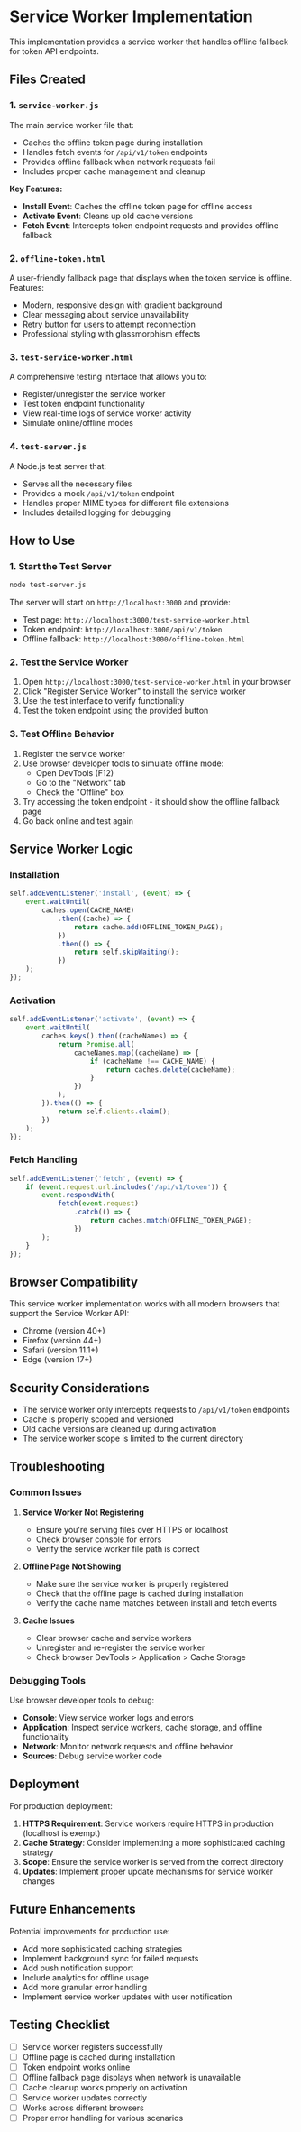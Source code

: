 # Service Worker Implementation

This implementation provides a service worker that handles offline fallback for token API endpoints.

## Files Created

### 1. `service-worker.js`
The main service worker file that:
- Caches the offline token page during installation
- Handles fetch events for `/api/v1/token` endpoints
- Provides offline fallback when network requests fail
- Includes proper cache management and cleanup

**Key Features:**
- **Install Event**: Caches the offline token page for offline access
- **Activate Event**: Cleans up old cache versions
- **Fetch Event**: Intercepts token endpoint requests and provides offline fallback

### 2. `offline-token.html`
A user-friendly fallback page that displays when the token service is offline. Features:
- Modern, responsive design with gradient background
- Clear messaging about service unavailability
- Retry button for users to attempt reconnection
- Professional styling with glassmorphism effects

### 3. `test-service-worker.html`
A comprehensive testing interface that allows you to:
- Register/unregister the service worker
- Test token endpoint functionality
- View real-time logs of service worker activity
- Simulate online/offline modes

### 4. `test-server.js`
A Node.js test server that:
- Serves all the necessary files
- Provides a mock `/api/v1/token` endpoint
- Handles proper MIME types for different file extensions
- Includes detailed logging for debugging

## How to Use

### 1. Start the Test Server
```bash
node test-server.js
```

The server will start on `http://localhost:3000` and provide:
- Test page: `http://localhost:3000/test-service-worker.html`
- Token endpoint: `http://localhost:3000/api/v1/token`
- Offline fallback: `http://localhost:3000/offline-token.html`

### 2. Test the Service Worker
1. Open `http://localhost:3000/test-service-worker.html` in your browser
2. Click "Register Service Worker" to install the service worker
3. Use the test interface to verify functionality
4. Test the token endpoint using the provided button

### 3. Test Offline Behavior
1. Register the service worker
2. Use browser developer tools to simulate offline mode:
   - Open DevTools (F12)
   - Go to the "Network" tab
   - Check the "Offline" box
3. Try accessing the token endpoint - it should show the offline fallback page
4. Go back online and test again

## Service Worker Logic

### Installation
```javascript
self.addEventListener('install', (event) => {
    event.waitUntil(
        caches.open(CACHE_NAME)
            .then((cache) => {
                return cache.add(OFFLINE_TOKEN_PAGE);
            })
            .then(() => {
                return self.skipWaiting();
            })
    );
});
```

### Activation
```javascript
self.addEventListener('activate', (event) => {
    event.waitUntil(
        caches.keys().then((cacheNames) => {
            return Promise.all(
                cacheNames.map((cacheName) => {
                    if (cacheName !== CACHE_NAME) {
                        return caches.delete(cacheName);
                    }
                })
            );
        }).then(() => {
            return self.clients.claim();
        })
    );
});
```

### Fetch Handling
```javascript
self.addEventListener('fetch', (event) => {
    if (event.request.url.includes('/api/v1/token')) {
        event.respondWith(
            fetch(event.request)
                .catch(() => {
                    return caches.match(OFFLINE_TOKEN_PAGE);
                })
        );
    }
});
```

## Browser Compatibility

This service worker implementation works with all modern browsers that support the Service Worker API:
- Chrome (version 40+)
- Firefox (version 44+)
- Safari (version 11.1+)
- Edge (version 17+)

## Security Considerations

- The service worker only intercepts requests to `/api/v1/token` endpoints
- Cache is properly scoped and versioned
- Old cache versions are cleaned up during activation
- The service worker scope is limited to the current directory

## Troubleshooting

### Common Issues

1. **Service Worker Not Registering**
   - Ensure you're serving files over HTTPS or localhost
   - Check browser console for errors
   - Verify the service worker file path is correct

2. **Offline Page Not Showing**
   - Make sure the service worker is properly registered
   - Check that the offline page is cached during installation
   - Verify the cache name matches between install and fetch events

3. **Cache Issues**
   - Clear browser cache and service workers
   - Unregister and re-register the service worker
   - Check browser DevTools > Application > Cache Storage

### Debugging Tools

Use browser developer tools to debug:
- **Console**: View service worker logs and errors
- **Application**: Inspect service workers, cache storage, and offline functionality
- **Network**: Monitor network requests and offline behavior
- **Sources**: Debug service worker code

## Deployment

For production deployment:

1. **HTTPS Requirement**: Service workers require HTTPS in production (localhost is exempt)
2. **Cache Strategy**: Consider implementing a more sophisticated caching strategy
3. **Scope**: Ensure the service worker is served from the correct directory
4. **Updates**: Implement proper update mechanisms for service worker changes

## Future Enhancements

Potential improvements for production use:
- Add more sophisticated caching strategies
- Implement background sync for failed requests
- Add push notification support
- Include analytics for offline usage
- Add more granular error handling
- Implement service worker updates with user notification

## Testing Checklist

- [ ] Service worker registers successfully
- [ ] Offline page is cached during installation
- [ ] Token endpoint works online
- [ ] Offline fallback page displays when network is unavailable
- [ ] Cache cleanup works properly on activation
- [ ] Service worker updates correctly
- [ ] Works across different browsers
- [ ] Proper error handling for various scenarios
